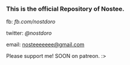 ### **This is the official Repository of Nostee.**

fb: _fb.com/nostdoro_

twitter: _@nostdoro_

email: nosteeeeeee@gmail.com

Please support me! SOON on patreon. :>
